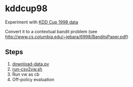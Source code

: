 # kddcup98
Experiment with [KDD Cup 1998 data](http://kdd.ics.uci.edu/databases/kddcup98/kddcup98.html)

Convert it to a contextual bandit problem (see http://www.cs.columbia.edu/~jebara/6998/BanditsPaper.pdf)


## Steps
1. [download-data.pv](./data-preparation/download-data.py)
2. [run-csv2vw.sh](./data-preparation/run-csv2vw.sh)
3. Run vw as cb
4. Off-policy evaluation
